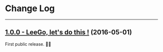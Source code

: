 # Change Log

-----

## [1.0.0 - LeeGo, let's do this !](https://github.com/wangshengjia/LeeGo/releases/tag/1.0.0) (2016-05-01)

First public release. :tada::tada:
